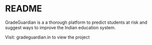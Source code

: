 # README

GradeGuardian is a a thorough platform to predict students at risk and suggest ways to improve the Indian education system.

Visit: gradeguardian.in to view the project
